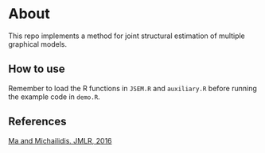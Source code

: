 # About

This repo implements a method for joint structural estimation of multiple graphical models. 

## How to use

Remember to load the R functions in `JSEM.R` and `auxiliary.R` before running the example code in `demo.R`.

## References

[Ma and Michailidis. JMLR, 2016](http://drjingma.com/assets/pdfs/papers/ma-2016-jmlr.pdf)
